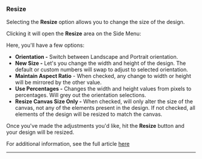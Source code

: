 ### Resize

Selecting the **Resize** option allows you to change the size of the design.



Clicking it will open the **Resize** area on the Side Menu:



Here, you'll have a few options:

  * **Orientation -** Switch between Landscape and Portrait orientation.
  * **New Size -** Let's you change the width and height of the design. The default or custom numbers will swap to adjust to selected orientation.
  * **Maintain Aspect Ratio** \- When checked, any change to width or height will be mirrored by the other value.
  * **Use Percentages -** Changes the width and height values from pixels to percentages. Will grey out the orientation selections.
  * **Resize Canvas Size Only -** When checked, will only alter the size of the canvas, not any of the elements present in the design. If not checked, all elements of the design will be resized to match the canvas.



Once you've made the adjustments you'd like, hit the **Resize** button and your design will be resized.

For additional information, see the full article [here](https://support.optisigns.com/hc/en-us/articles/42087942047379)

---
